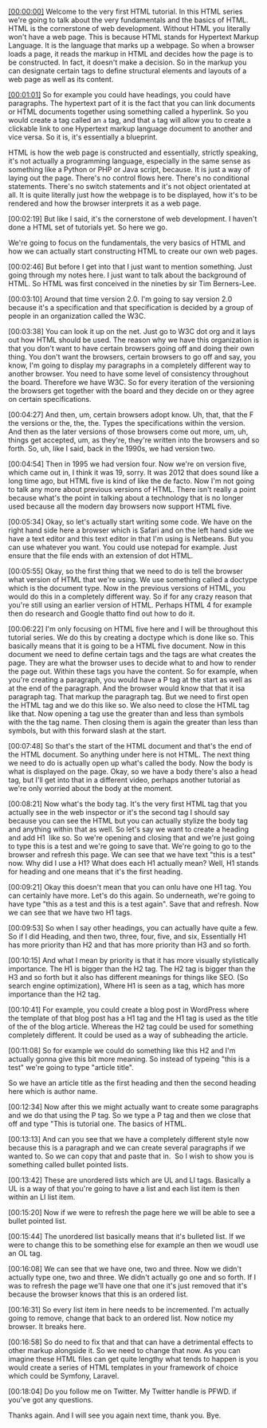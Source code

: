 [[00:00:00]]('?time-code=00:00:00') Welcome to the very first HTML tutorial. In this HTML series we're going to talk about the very fundamentals and the basics of HTML. HTML is the cornerstone of web development. Without HTML you literally won't have a web page. This is because HTML stands for Hypertext Markup Language. It is the language that marks up a webpage. So when a browser loads a page, it reads the markup in HTML and decides how the page is to be constructed. In fact, it doesn't make a decision. So in the markup you can designate certain tags to define structural elements and layouts of a web page as well as its content.

[[00:01:01]]('?time-code=00:01:01') So for example you could have headings, you could have paragraphs. The hypertext part of it is the fact that you can link documents or HTML documents together using something called a hyperlink. So you would create a tag called an `a` tag, and that `a` tag will allow you to create a clickable link to one Hypertext markup language document to another and vice versa. So it is, it's essentially a blueprint.

HTML is how the web page is constructed and essentially, strictly speaking, it's not actually a programming language, especially in the same sense as something like a Python or PHP or Java script, because. It is just a way of laying out the page. There's no control flows here. There's no conditional statements. There's no switch statements and it's not object orientated at all. It is quite literally just how the webpage is to be displayed, how it's to be rendered and how the browser interprets it as a web page.

[00:02:19] But like I said, it's the cornerstone of web development. I haven't done a HTML set of tutorials yet. So here we go.

We're going to focus on the fundamentals, the very basics of HTML and how we can actually start constructing HTML to create our own web pages.

[00:02:46] But before I get into that I just want to mention something. Just going through my notes here. I just want to talk about the background of HTML. So HTML was first conceived in the nineties by sir Tim Berners-Lee.

[00:03:10] Around that time version 2.0. I'm going to say version 2.0 because it's a specification and that specification is decided by a group of people in an organization called the W3C.

[00:03:38] You can look it up on the net. Just go to W3C dot org and it lays out how HTML should be used. The reason why we have this organization is that you don't want to have certain browsers going off and doing their own thing. You don't want the browsers, certain browsers to go off and say, you know, I'm going to display my paragraphs in a completely different way to another browser. You need to have some level of consistency throughout the board. Therefore we have W3C. So for every iteration of the versioning the browsers get together with the board and they decide on or they agree on certain specifications.

[00:04:27] And then, um, certain browsers adopt know. Uh, that, that the F the versions or the, the, the. Types the specifications within the version. And then as the later versions of those browsers come out more, um, uh, things get accepted, um, as they're, they're written into the browsers and so forth. So, uh, like I said, back in the 1990s, we had version two.

[00:04:54] Then in 1995 we had version four. Now we're on version five, which came out in, I think it was 19, sorry. It was 2012 that does sound like a long time ago, but HTML five is kind of like the de facto. Now I'm not going to talk any more about previous versions of HTML. There isn't really a point because what's the point in talking about a technology that is no longer used because all the modern day browsers now support HTML five.

[00:05:34] Okay, so let's actually start writing some code. We have on the right hand side here a browser which is Safari and on the left hand side we have a text editor and this text editor in that I'm using is Netbeans. But you can use whatever you want. You could use notepad for example. Just ensure that the file ends with an extension of dot HTML.

[00:05:55] Okay, so the first thing that we need to do is tell the browser what version of HTML that we're using. We use something called a doctype which is the document type. Now in the previous versions of HTML, you would do this in a completely different way. So if for any crazy reason that you're still using an earlier version of HTML. Perhaps HTML 4 for example then do research and Google thatto find out how to do it.

[00:06:22] I'm only focusing on HTML five here and I will be throughout this tutorial series. We do this by creating a doctype which is done like so. This basically means that it is going to be a HTML five document. Now in this document we need to define certain tags and the tags are what creates the page. They are what the browser uses to decide what to and how to render the page out. Within these tags you have the content. So for example, when you're creating a paragraph, you would have a P tag at the start as well as at the end of the paragraph. And the browser would know that that it isa paragraph tag. That markup the paragraph tag. But we need to first open the HTML tag and we do this like so. We also need to close the HTML tag like that. Now opening a tag use the greater than and less than symbols with the the tag name. Then closing them is again the greater than less than symbols, but with this forward slash at the start.

[00:07:48] So that's the start of the HTML document and that's the end of the HTML document. So anything under here is not HTML. The next thing we need to do is actually open up what's called the body. Now the body is what is displayed on the page. Okay, so we have a body there's also a head tag, but I'll get into that in a different video, perhaps another tutorial as we're only worried about the body at the moment.

[00:08:21] Now what's the body tag. It's the very first HTML tag that you actually see in the web inspector or it's the second tag I should say because you can see the HTML but you can actually stylize the body tag and anything within that as well. So let's say we want to create a heading and add H1  like so. So we're opening and closing that and we're just going to type this is a test and we're going to save that. We're going to go to the browser and refresh this page. We can see that we have text "this is a test" now. Why did I use a H1? What does each H1 actually mean? Well, H1 stands for heading and one means that it's the first heading.

[00:09:21] Okay this doesn't mean that you can onlu have one H1 tag. You can certainly have more. Let's do this again. So underneath, we're going to have type "this as a test and this is a test again". Save that and refresh. Now we can see that we have two H1 tags.

[00:09:53] So when I say other headings, you can actually have quite a few. So if I did Heading, and then two, three, four, five, and six, Essentially H1 has more priority than H2 and that has more priority than H3 and so forth.

[00:10:15] And what I mean by priority is that it has more visually stylistically importance. The H1 is bigger than the H2 tag. The H2 tag is bigger than the H3 and so forth but it also has different meanings for things like SEO. (So search engine optimization), Where H1 is seen as a tag, which has more importance than the H2 tag.

[00:10:41] For example, you could create a blog post in WordPress where the template of that blog post has a H1 tag and the H1 tag is used as the title of the of the blog article. Whereas the H2 tag could be used for something completely different. It could be used as a way of subheading the article.

[00:11:08] So for example we could do something like this H2 and I'm actually gonna give this bit more meaning. So instead of typeing "this is a test" we're going to type "article title".

So we have an article title as the first heading and then the second heading here which is author name.

[00:12:34] Now after this we might actually want to create some paragraphs and we do that using the P tag. So we type a P tag and then we close that off and type "This is tutorial one. The basics of HTML.

[00:13:13] And can you see that we have a completely different style now because this is a paragraph and we can create several paragraphs if we wanted to. So we can copy that and paste that in.  So I wish to show you is something called bullet pointed lists.

[00:13:42] These are unordered lists which are UL and LI tags. Basically a UL is a way of that you're going to have a list and each list item is then within an LI list item.

[00:15:20] Now if we were to refresh the page here we will be able to see a bullet pointed list.

[00:15:44] The unordered list basically means that it's bulleted list. If we were to change this to be something else for example an then we woudl use an OL tag.

[00:16:08] We can see that we have one, two and three. Now we didn't actually type one, two and three. We didn't actually go one and so forth. If I was to refresh the page we'll have one that one it's just removed that it's because the browser knows that this is an ordered list.

[00:16:31] So every list item in here needs to be incremented. I'm actually going to remove, change that back to an ordered list. Now notice my browser. It breaks here.

[00:16:58] So do need to fix that and that can have a detrimental effects to other markup alongside it. So we need to change that now. As you can imagine these HTML files can get quite lengthy what tends to happen is you would create a series of HTML templates in your framework of choice which could be Symfony, Laravel.

[00:18:04] Do you follow me on Twitter. My Twitter handle is PFWD. if you've got any questions.

Thanks again. And I will see you again next time, thank you. Bye.
